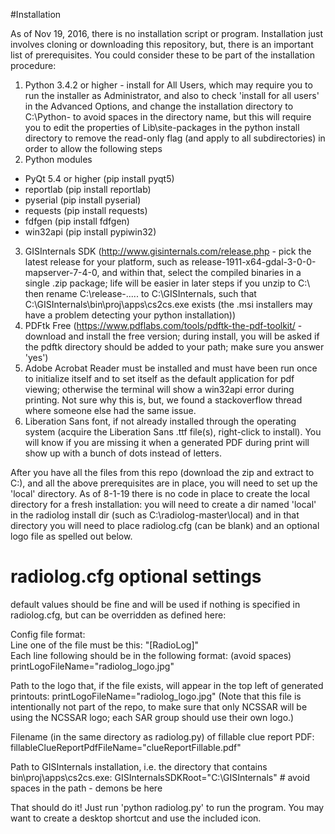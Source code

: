 #Installation

As of Nov 19, 2016, there is no installation script or program.  Installation just involves cloning or downloading this repository, but, there is an important list of prerequisites.  You could consider these to be part of the installation procedure:

1. Python 3.4.2 or higher - install for All Users, which may require you to run the installer as Administrator, and also to check 'install for all users' in the Advanced Options, and change the installation directory to C:\Python-<version> to avoid spaces in the directory name, but this will require you to edit the properties of Lib\site-packages in the python install directory to remove the read-only flag (and apply to all subdirectories) in order to allow the following steps
2. Python modules
 * PyQt 5.4 or higher (pip install pyqt5)
 * reportlab (pip install reportlab)
 * pyserial (pip install pyserial)
 * requests (pip install requests)
 * fdfgen (pip install fdfgen)
 * win32api (pip install pypiwin32)
3. GISInternals SDK (http://www.gisinternals.com/release.php - pick the latest release for your platform, such as release-1911-x64-gdal-3-0-0-mapserver-7-4-0, and within that, select the compiled binaries in a single .zip package; life will be easier in later steps if you unzip to C:\ then rename C:\release-..... to C:\GISInternals, such that C:\GISInternals\bin\proj\apps\cs2cs.exe exists  (the .msi installers may have a problem detecting your python installation))
4. PDFtk Free (https://www.pdflabs.com/tools/pdftk-the-pdf-toolkit/ - download and install the free version; during install, you will be asked if the pdftk directory should be added to your path; make sure you answer 'yes')
5. Adobe Acrobat Reader must be installed and must have been run once to initialize itself and to set itself as the default application for pdf viewing; otherwise the terminal will show a win32api error during printing.  Not sure why this is, but, we found a stackoverflow thread where someone else had the same issue.
6. Liberation Sans font, if not already installed through the operating system (acquire the Liberation Sans .ttf file(s), right-click to install).  You will know if you are missing it when a generated PDF during print will show up with a bunch of dots instead of letters.

After you have all the files from this repo (download the zip and extract to C:\), and all the above prerequisites are in place, you will need to set up the 'local' directory.  As of 8-1-19 there is no code in place to create the local directory for a fresh installation: you will need to create a dir named 'local' in the radiolog install dir (such as C:\radiolog-master\local) and in that directory you will need to place radiolog.cfg (can be blank) and an optional logo file as spelled out below.

# radiolog.cfg optional settings
default values should be fine and will be used if nothing is specified in radiolog.cfg, but can be overridden as defined here:

Config file format:  
Line one of the file must be this: "[RadioLog]"  
Each line following should be in the following format: (avoid spaces)  
printLogoFileName="radiolog_logo.jpg"  

Path to the logo that, if the file exists, will appear in the top left of generated printouts:
printLogoFileName="radiolog_logo.jpg"
(Note that this file is intentionally not part of the repo, to make sure that only NCSSAR will be using the NCSSAR logo; each SAR group should use their own logo.)

Filename (in the same directory as radiolog.py) of fillable clue report PDF:
fillableClueReportPdfFileName="clueReportFillable.pdf"

Path to GISInternals installation, i.e. the directory that contains bin\proj\apps\cs2cs.exe:
GISInternalsSDKRoot="C:\\GISInternals" # avoid spaces in the path - demons be here

That should do it!  Just run 'python radiolog.py' to run the program.  You may want to create a desktop shortcut and use the included icon.
